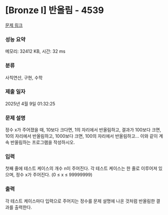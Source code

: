 # [Bronze I] 반올림 - 4539 

[문제 링크](https://www.acmicpc.net/problem/4539) 

### 성능 요약

메모리: 32412 KB, 시간: 32 ms

### 분류

사칙연산, 구현, 수학

### 제출 일자

2025년 4월 9일 01:32:25

### 문제 설명

<p>정수 x가 주어졌을 때, 10보다 크다면, 1의 자리에서 반올림하고, 결과가 100보다 크면, 10의 자리에서 반올림하고, 1000보다 크면, 100의 자리에서 반올림하고... 이와 같이 계속 반올림하는 프로그램을 작성하시오.</p>

### 입력 

 <p>첫째 줄에 테스트 케이스의 개수 n이 주어진다. 각 테스트 케이스는 한 줄로 이루어져 있으며, 정수 x가 주어진다. (0 ≤ x ≤ 99999999)</p>

### 출력 

 <p>각 테스트 케이스마다 입력으로 주어지는 정수를 문제 설명에 나온 것처럼 반올림한 결과를 출력한다.</p>

